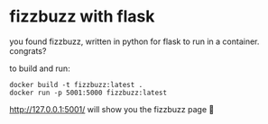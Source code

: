 # fizzbuzz with flask

you found fizzbuzz, written in python for flask to run in a container.  congrats?

to build and run:

```shell
docker build -t fizzbuzz:latest .
docker run -p 5001:5000 fizzbuzz:latest
```

<http://127.0.0.1:5001/> will show you the fizzbuzz page 🎉
